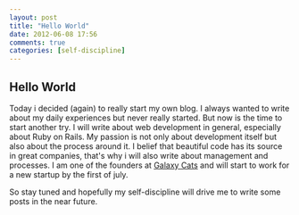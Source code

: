 ```yaml
---
layout: post
title: "Hello World"
date: 2012-06-08 17:56
comments: true
categories: [self-discipline]
---
```


## Hello World

Today i decided (again) to really start my own blog. I always wanted to write about my daily experiences but never really started. But now is the time to start another try. I will write about web development in general, especially about Ruby on Rails. My passion is not only about development itself but also about the process around it. I belief that beautiful code has its source in great companies, that's why i will also write about management and processes. I am one of the founders at [Galaxy Cats](http://galaxycats.com) and will start to work for a new startup by the first of july.

So stay tuned and hopefully my self-discipline will drive me to write some posts in the near future.
